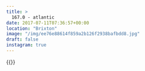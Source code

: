 ```yaml
---
title: >
  167.0 - atlantic
date: 2017-07-11T07:36:57+00:00
location: "Brixton"
image: "/img/ee76e88614f859a2b126f2938bafbdd8.jpg"
draft: false
instagram: true
---
```


{{<photo src="/img/ee76e88614f859a2b126f2938bafbdd8.jpg">}}
